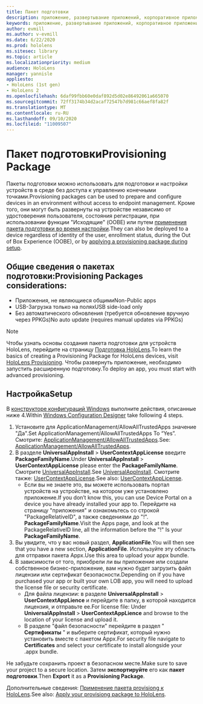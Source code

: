 ```yaml
---
title: Пакет подготовки
description: приложение, развертывание приложений, корпоративное приложение demployment, подготовка
keywords: приложение, развертывание приложений, корпоративное приложение demployment, подготовка
author: evmill
ms.author: v-evmill
ms.date: 6/22/2020
ms.prod: hololens
ms.sitesec: library
ms.topic: article
ms.localizationpriority: medium
audience: HoloLens
manager: yannisle
appliesto:
- HoloLens (1st gen)
- HoloLens 2
ms.openlocfilehash: 6daf99fbb60e0daf892d5d02e86492061a665070
ms.sourcegitcommit: 72ff3174b34d2acaf72547b7d981c66aef8fa82f
ms.translationtype: MT
ms.contentlocale: ru-RU
ms.lasthandoff: 09/10/2020
ms.locfileid: "11009507"
---
```

# <span data-ttu-id="3ce64-104">Пакет подготовки</span><span class="sxs-lookup"><span data-stu-id="3ce64-104">Provisioning Package</span></span>

<span data-ttu-id="3ce64-105">Пакеты подготовки можно использовать для подготовки и настройки устройств в среде без доступа к управлению конечными точками.</span><span class="sxs-lookup"><span data-stu-id="3ce64-105">Provisioning packages can be used to prepare and configure devices in an environment without access to endpoint management.</span></span> <span data-ttu-id="3ce64-106">Кроме того, они могут быть развернуты на устройстве независимо от удостоверения пользователя, состояния регистрации, при использовании функции "Исходящие" (OOBE) или путем [применения пакета подготовки во время настройки](https://docs.microsoft.com/hololens/hololens-provisioning##apply-a-provisioning-package-to-hololens-during-setup).</span><span class="sxs-lookup"><span data-stu-id="3ce64-106">They can also be deployed to a device regardless of identity of the user, enrollment status, during the Out of Box Experience (OOBE), or by [applying a provisioning package during setup](https://docs.microsoft.com/hololens/hololens-provisioning##apply-a-provisioning-package-to-hololens-during-setup).</span></span>

## <span data-ttu-id="3ce64-107">Общие сведения о пакетах подготовки:</span><span class="sxs-lookup"><span data-stu-id="3ce64-107">Provisioning Packages considerations:</span></span>
* <span data-ttu-id="3ce64-108">Приложения, не являющиеся общими</span><span class="sxs-lookup"><span data-stu-id="3ce64-108">Non-Public apps</span></span>
* <span data-ttu-id="3ce64-109">USB-Загрузка только на полях</span><span class="sxs-lookup"><span data-stu-id="3ce64-109">USB side-load only</span></span>
* <span data-ttu-id="3ce64-110">Без автоматического обновления (требуется обновление вручную через PPKGs)</span><span class="sxs-lookup"><span data-stu-id="3ce64-110">No auto update (requires manual updates via PPKGs)</span></span>

> [!NOTE] 
> <span data-ttu-id="3ce64-111">Чтобы узнать основы создания пакета подготовки для устройств HoloLens, перейдите на страницу [Подготовка HoloLens](https://docs.microsoft.com/hololens/hololens-provisioning).</span><span class="sxs-lookup"><span data-stu-id="3ce64-111">To learn the basics of creating a Provisioning Package for HoloLens devices, visit [HoloLens Provisioning](https://docs.microsoft.com/hololens/hololens-provisioning).</span></span> <span data-ttu-id="3ce64-112">Чтобы развернуть приложение, необходимо запустить расширенную подготовку.</span><span class="sxs-lookup"><span data-stu-id="3ce64-112">To deploy an app, you must start with advanced provisioning.</span></span> 

## <span data-ttu-id="3ce64-113">Настройка</span><span class="sxs-lookup"><span data-stu-id="3ce64-113">Setup</span></span>

<span data-ttu-id="3ce64-114">В [конструкторе конфигураций Windows](https://www.microsoft.com/store/productId/9NBLGGH4TX22) выполните действия, описанные ниже 4.</span><span class="sxs-lookup"><span data-stu-id="3ce64-114">Within [Windows Configuration Designer](https://www.microsoft.com/store/productId/9NBLGGH4TX22) take following 4 steps.</span></span>

1. <span data-ttu-id="3ce64-115">Установите для ApplicationManagement/AllowAllTrustedApps значение "Да".</span><span class="sxs-lookup"><span data-stu-id="3ce64-115">Set ApplicationManagement/AllowAllTrustedApps To “Yes”.</span></span> <span data-ttu-id="3ce64-116">Смотрите: [ApplicationManagement/AllowAllTrustedApps](https://docs.microsoft.com/windows/client-management/mdm/policy-csp-applicationmanagement#applicationmanagement-allowalltrustedapps).</span><span class="sxs-lookup"><span data-stu-id="3ce64-116">See: [ApplicationManagement/AllowAllTrustedApps](https://docs.microsoft.com/windows/client-management/mdm/policy-csp-applicationmanagement#applicationmanagement-allowalltrustedapps).</span></span>
2. <span data-ttu-id="3ce64-117">В разделе **UniversalAppInstall**  >  **UserContextAppLicense** введите **PackageFamilyName**.</span><span class="sxs-lookup"><span data-stu-id="3ce64-117">Under **UniversalAppInstall** > **UserContextAppLicense** please enter the **PackageFamilyName**.</span></span> <span data-ttu-id="3ce64-118">Смотрите [UniversalAppInstall](https://docs.microsoft.com/windows/configuration/wcd/wcd-universalappinstall).</span><span class="sxs-lookup"><span data-stu-id="3ce64-118">See [UniversalAppInstall](https://docs.microsoft.com/windows/configuration/wcd/wcd-universalappinstall).</span></span> <span data-ttu-id="3ce64-119">Смотрите также: [UserContextAppLicense](https://docs.microsoft.com/windows/configuration/wcd/wcd-universalappinstall#usercontextapplicense).</span><span class="sxs-lookup"><span data-stu-id="3ce64-119">See also: [UserContextAppLicense](https://docs.microsoft.com/windows/configuration/wcd/wcd-universalappinstall#usercontextapplicense).</span></span>
    - <span data-ttu-id="3ce64-120">Если вы не знаете это, вы можете использовать портал устройств на устройстве, на котором уже установлено приложение.</span><span class="sxs-lookup"><span data-stu-id="3ce64-120">If you don’t know this, you can use Device Portal on a device you have already installed your app to.</span></span> <span data-ttu-id="3ce64-121">Перейдите на страницу "приложения" и ознакомьтесь со строкой "PackageRelativeID", а также сведениями до "!". **PackageFamilyName**.</span><span class="sxs-lookup"><span data-stu-id="3ce64-121">Visit the Apps page, and look at the PackageRelativeID line, all the information before the "!" Is your **PackageFamilyName**.</span></span>
3. <span data-ttu-id="3ce64-122">Вы увидите, что у вас новый раздел, **ApplicationFile**.</span><span class="sxs-lookup"><span data-stu-id="3ce64-122">You will then see that you have a new section, **ApplicationFile**.</span></span> <span data-ttu-id="3ce64-123">Используйте эту область для отправки пакета Appx.</span><span class="sxs-lookup"><span data-stu-id="3ce64-123">Use this area to upload your appx bundle.</span></span> 
4. <span data-ttu-id="3ce64-124">В зависимости от того, приобрели ли вы приложение или создали собственное бизнес-приложение, вам нужно будет загрузить файл лицензии или сертификат безопасности.</span><span class="sxs-lookup"><span data-stu-id="3ce64-124">Depending on if you have purchased your app or built your own LOB app, you will need to upload the license file or security certificate.</span></span>
    - <span data-ttu-id="3ce64-125">Для файла лицензии: в разделе **UniversalAppInstall**  >  **UserContextAppLience** и перейдите в папку, в которой находится лицензия, и отправьте ее.</span><span class="sxs-lookup"><span data-stu-id="3ce64-125">For license file: Under **UniversalAppInstall** > **UserContextAppLience** and browse to the location of your license and upload it.</span></span> 
    - <span data-ttu-id="3ce64-126">В разделе "файл безопасности" перейдите в раздел " **Сертификаты** " и выберите сертификат, который нужно установить вместе с пакетом Appx.</span><span class="sxs-lookup"><span data-stu-id="3ce64-126">For security file navigate to **Certificates** and select your certificate to install alongside your .appx bundle.</span></span> 

<span data-ttu-id="3ce64-127">Не забудьте сохранить проект в безопасном месте.</span><span class="sxs-lookup"><span data-stu-id="3ce64-127">Make sure to save your project to a secure location.</span></span> <span data-ttu-id="3ce64-128">Затем **экспортируйте** его как **пакет подготовки**.</span><span class="sxs-lookup"><span data-stu-id="3ce64-128">Then **Export** it as a **Provisioning Package**.</span></span>  
    
<span data-ttu-id="3ce64-129">Дополнительные сведения: [Применение пакета provisiong к HoloLens](https://docs.microsoft.com/hololens/hololens-provisioning#apply-a-provisioning-package-to-hololens-during-setup).</span><span class="sxs-lookup"><span data-stu-id="3ce64-129">See also: [Apply your provisiong package to HoloLens](https://docs.microsoft.com/hololens/hololens-provisioning#apply-a-provisioning-package-to-hololens-during-setup).</span></span>
